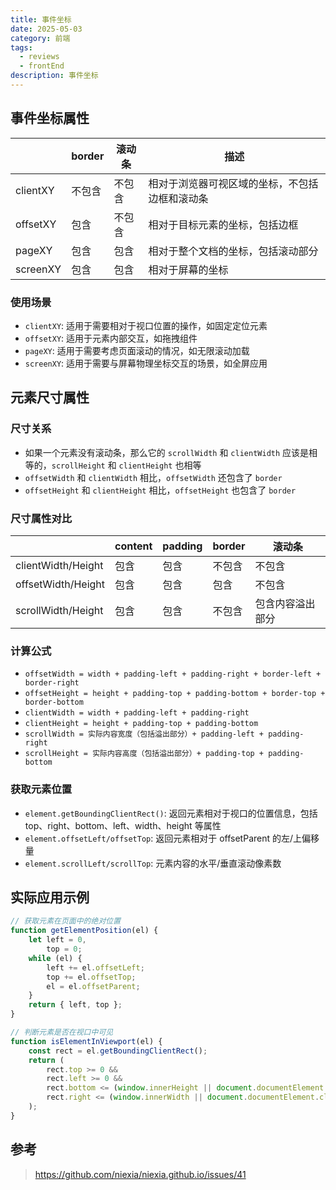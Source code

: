 ```yaml
---
title: 事件坐标
date: 2025-05-03
category: 前端
tags:
  - reviews
  - frontEnd
description: 事件坐标
---
```


## 事件坐标属性

|          | border | 滚动条 | 描述                                           |
| -------- | ------ | ------ | ---------------------------------------------- |
| clientXY | 不包含 | 不包含 | 相对于浏览器可视区域的坐标，不包括边框和滚动条 |
| offsetXY | 包含   | 不包含 | 相对于目标元素的坐标，包括边框                 |
| pageXY   | 包含   | 包含   | 相对于整个文档的坐标，包括滚动部分             |
| screenXY | 包含   | 包含   | 相对于屏幕的坐标                               |

### 使用场景

- `clientXY`: 适用于需要相对于视口位置的操作，如固定定位元素
- `offsetXY`: 适用于元素内部交互，如拖拽组件
- `pageXY`: 适用于需要考虑页面滚动的情况，如无限滚动加载
- `screenXY`: 适用于需要与屏幕物理坐标交互的场景，如全屏应用

## 元素尺寸属性

### 尺寸关系

- 如果一个元素没有滚动条，那么它的 `scrollWidth` 和 `clientWidth` 应该是相等的，`scrollHeight` 和 `clientHeight` 也相等
- `offsetWidth` 和 `clientWidth` 相比，`offsetWidth` 还包含了 `border`
- `offsetHeight` 和 `clientHeight` 相比，`offsetHeight` 也包含了 `border`

### 尺寸属性对比

|                    | content | padding | border | 滚动条           |
| ------------------ | ------- | ------- | ------ | ---------------- |
| clientWidth/Height | 包含    | 包含    | 不包含 | 不包含           |
| offsetWidth/Height | 包含    | 包含    | 包含   | 不包含           |
| scrollWidth/Height | 包含    | 包含    | 不包含 | 包含内容溢出部分 |

### 计算公式

- `offsetWidth = width + padding-left + padding-right + border-left + border-right`
- `offsetHeight = height + padding-top + padding-bottom + border-top + border-bottom`
- `clientWidth = width + padding-left + padding-right`
- `clientHeight = height + padding-top + padding-bottom`
- `scrollWidth = 实际内容宽度（包括溢出部分）+ padding-left + padding-right`
- `scrollHeight = 实际内容高度（包括溢出部分）+ padding-top + padding-bottom`

### 获取元素位置

- `element.getBoundingClientRect()`: 返回元素相对于视口的位置信息，包括 top、right、bottom、left、width、height 等属性
- `element.offsetLeft/offsetTop`: 返回元素相对于 offsetParent 的左/上偏移量
- `element.scrollLeft/scrollTop`: 元素内容的水平/垂直滚动像素数

## 实际应用示例

```javascript
// 获取元素在页面中的绝对位置
function getElementPosition(el) {
	let left = 0,
		top = 0;
	while (el) {
		left += el.offsetLeft;
		top += el.offsetTop;
		el = el.offsetParent;
	}
	return { left, top };
}

// 判断元素是否在视口中可见
function isElementInViewport(el) {
	const rect = el.getBoundingClientRect();
	return (
		rect.top >= 0 &&
		rect.left >= 0 &&
		rect.bottom <= (window.innerHeight || document.documentElement.clientHeight) &&
		rect.right <= (window.innerWidth || document.documentElement.clientWidth)
	);
}
```

## 参考

> https://github.com/niexia/niexia.github.io/issues/41
